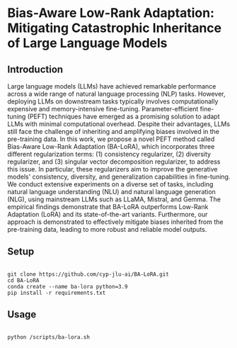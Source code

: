 # Bias-Aware Low-Rank Adaptation: Mitigating Catastrophic Inheritance of Large Language Models

## Introduction
 Large language models (LLMs) have achieved remarkable performance across a wide range of natural language processing (NLP) tasks. However, deploying LLMs on downstream tasks typically involves computationally expensive and memory-intensive fine-tuning. Parameter-efficient fine-tuning (PEFT) techniques have emerged as a promising solution to adapt LLMs with minimal computational overhead. Despite their advantages, LLMs still face the challenge of inheriting and amplifying biases involved in the pre-training data. In this work, we propose a novel PEFT method called Bias-Aware Low-Rank Adaptation (BA-LoRA), which incorporates three different regularization terms: (1) consistency regularizer, (2) diversity regularizer, and (3) singular vector decomposition regularizer, to address this issue. In particular, these regularizers aim to improve the generative models' consistency, diversity, and generalization capabilities in fine-tuning. We conduct extensive experiments on a diverse set of tasks, including natural language understanding (NLU) and natural language generation (NLG), using mainstream LLMs such as LLaMA, Mistral, and Gemma. The empirical findings demonstrate that BA-LoRA outperforms Low-Rank Adaptation (LoRA) and its state-of-the-art variants. Furthermore, our approach is demonstrated to effectively mitigate biases inherited from the pre-training data, leading to more robust and reliable model outputs.

 ## Setup

```

git clone https://github.com/cyp-jlu-ai/BA-LoRA.git
cd BA-LoRA
conda create --name ba-lora python=3.9
pip install -r requirements.txt

```

## Usage

```

python /scripts/ba-lora.sh

```
